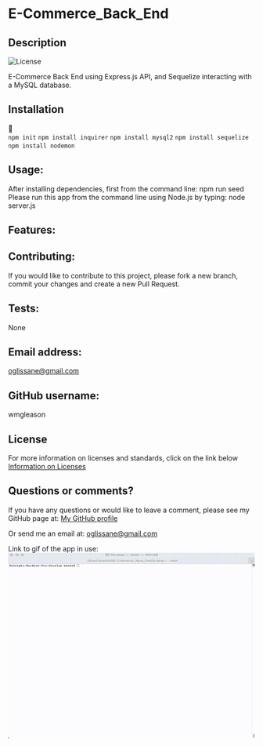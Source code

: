 # E-Commerce_Back_End

## Description
  ![License](https://img.shields.io/badge/license-MIT-blue.svg) 
  
  E-Commerce Back End using Express.js API, and Sequelize interacting with a MySQL database.
  ## Installation
💾   
`npm init`
`npm install inquirer`
`npm install mysql2`
`npm install sequelize`
`npm install nodemon`
  ## Usage:
  After installing dependencies, first from the command line: npm run seed
  Please run this app from the command line using Node.js by typing: node server.js
  ## Features:
  
  ## Contributing:
  If you would like to contribute to this project, please fork a new branch, commit your changes and create a new Pull Request.
  ## Tests:
  None
  ## Email address:
  oglissane@gmail.com
  ## GitHub username:
  wmgleason
  ## License
  For more information on licenses and standards, click on the link below
  [Information on Licenses](http://opensource.org/licenses)

  ## Questions or comments?
  If you have any questions or would like to leave a comment, please see my GitHub page at: [My GitHub profile](https://github.com/wmgleason)
  
  Or send me an email at:
  oglissane@gmail.com


  Link to gif of the app in use: ![app gif](npm_run_seed_and_node_server.js.gif?raw=true)
